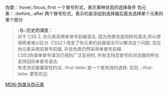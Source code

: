 伪类：:hover,:focus,:first 一个冒号形式，表示某种状态的选择条件
伪元素：::before,::after 两个冒号形式，表示的是添加到选择器后面去选择某个元素的某个部分

> **:与::历史的演变：** <br>对于 CSS 2, 伪元素采用单冒号前缀语法. 因为伪类也是同样的语法,所以使得两者难以区分. CSS2.1 改变了伪元素的前缀语法可以解决这个问题. 现在伪元素采用双冒号前缀, 并且伪类仍然采用单冒号前缀.<br>
CSS2伪类单冒号语法已得到广泛支持时, 所有支持双冒号的浏览器同样也支持旧的单冒号语法.<br>
考虑浏览器兼容性的话, :first-letter 是一个更有效的选择; 否则, ::first-letter 更受欢迎.

[MDN-伪类与伪元素](https://developer.mozilla.org/zh-CN/docs/Learn/CSS/Introduction_to_CSS/Pseudo-classes_and_pseudo-elements)